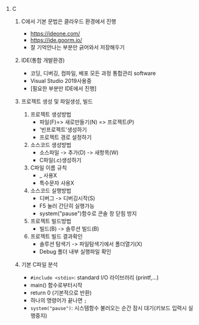 1. C
    1. C에서 기본 문법은 클라우드 환경에서 진행
        - https://ideone.com/
        - https://ide.goorm.io/
        - 잘 기억안나는 부분만 긁어와서 저장해두기
    2. IDE(통합 개발환경)
        - 코딩, 디버깅, 컴파일, 배포 모든 과정 통합관리 software
        - Visual Studio 2019사용중
        - [필요한 부분만 IDE에서 진행]
    3. 프로젝트 생성 및 파일생성, 빌드
        1. 프로젝트 생성방법
            - 파일(F)=> 새로만들기(N) => 프로젝트(P)
            - '빈프로젝트'생성하기
            - 프로젝트 경로 설정하기
        2. 소스코드 생성방법
            - 소스파일 -> 추가(D) -> 새항목(W)
            - C파일(.c)생성하기
        3. C파일 이름 규칙
            - _ 사용X
            - 특수문자 사용X
        4. 소스코드 실행방법
            - 디버그 -> 디버깅시작(S)
            - F5 눌러 간단히 실행가능
            - system("pause")함수로 콘솔 창 닫힘 방지
        5. 프로젝트 빌드방법
            - 빌드(B) -> 솔루션 빌드(B)
        6. 프로젝트 빌드 결과확인
            - 솔루션 탐색기 -> 파일탐색기에서 폴더열기(X)
            - Debug 폴더 내부 실행파일 확인

    4. 기본 C파일 분석
        - `#include <stdio>`: standard I/O 라이브러리 (printf,...)
        - main() 함수로부터시작
        - return 0 (기본적으로 반환)
        - 하나의 명령어가 끝나면 `;`
        - `system("pause")`: 시스템함수 불러오는 순간 잠시 대기(키보드 입력시 실행중지)
        